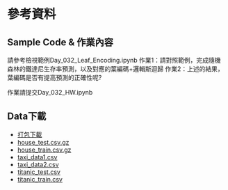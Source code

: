# 參考資料
## Sample Code & 作業內容
請參考檢視範例Day_032_Leaf_Encoding.ipynb
作業1：請對照範例，完成隨機森林的鐵達尼生存率預測，以及對應的葉編碼+邏輯斯迴歸
作業2：上述的結果，葉編碼是否有提高預測的正確性呢?

作業請提交Day_032_HW.ipynb

## Data下載
- [打包下載](http://ai100.cupoy.com/file-download/part02/Part02.7z)
- [house_test.csv.gz](http://ai100.cupoy.com/file-download/part02/house_test.csv.gz)
- [house_train.csv.gz](http://ai100.cupoy.com/file-download/part02/house_train.csv.gz)
- [taxi_data1.csv](http://ai100.cupoy.com/file-download/part02/taxi_data1.csv)
- [taxi_data2.csv](http://ai100.cupoy.com/file-download/part02/taxi_data2.csv)
- [titanic_test.csv](http://ai100.cupoy.com/file-download/part02/titanic_test.csv)
- [titanic_train.csv](http://ai100.cupoy.com/file-download/part02/titanic_train.csv)
